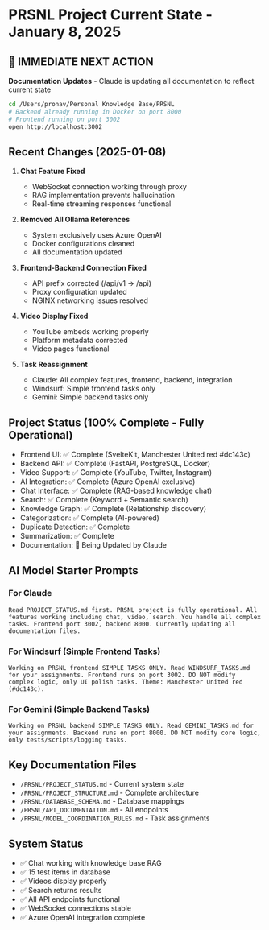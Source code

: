 # PRSNL Project Current State - January 8, 2025

## 🎯 IMMEDIATE NEXT ACTION
**Documentation Updates** - Claude is updating all documentation to reflect current state
```bash
cd /Users/pronav/Personal Knowledge Base/PRSNL
# Backend already running in Docker on port 8000
# Frontend running on port 3002
open http://localhost:3002
```

## Recent Changes (2025-01-08)
1. **Chat Feature Fixed**
   - WebSocket connection working through proxy
   - RAG implementation prevents hallucination
   - Real-time streaming responses functional

2. **Removed All Ollama References**
   - System exclusively uses Azure OpenAI
   - Docker configurations cleaned
   - All documentation updated

3. **Frontend-Backend Connection Fixed**
   - API prefix corrected (/api/v1 → /api)
   - Proxy configuration updated
   - NGINX networking issues resolved

4. **Video Display Fixed**
   - YouTube embeds working properly
   - Platform metadata corrected
   - Video pages functional

5. **Task Reassignment**
   - Claude: All complex features, frontend, backend, integration
   - Windsurf: Simple frontend tasks only
   - Gemini: Simple backend tasks only

## Project Status (100% Complete - Fully Operational)
- Frontend UI: ✅ Complete (SvelteKit, Manchester United red #dc143c)
- Backend API: ✅ Complete (FastAPI, PostgreSQL, Docker)
- Video Support: ✅ Complete (YouTube, Twitter, Instagram)
- AI Integration: ✅ Complete (Azure OpenAI exclusive)
- Chat Interface: ✅ Complete (RAG-based knowledge chat)
- Search: ✅ Complete (Keyword + Semantic search)
- Knowledge Graph: ✅ Complete (Relationship discovery)
- Categorization: ✅ Complete (AI-powered)
- Duplicate Detection: ✅ Complete
- Summarization: ✅ Complete
- Documentation: 🚧 Being Updated by Claude

## AI Model Starter Prompts

### For Claude
```
Read PROJECT_STATUS.md first. PRSNL project is fully operational. All features working including chat, video, search. You handle all complex tasks. Frontend port 3002, backend 8000. Currently updating all documentation files.
```

### For Windsurf (Simple Frontend Tasks)
```
Working on PRSNL frontend SIMPLE TASKS ONLY. Read WINDSURF_TASKS.md for your assignments. Frontend runs on port 3002. DO NOT modify complex logic, only UI polish tasks. Theme: Manchester United red (#dc143c).
```

### For Gemini (Simple Backend Tasks)
```
Working on PRSNL backend SIMPLE TASKS ONLY. Read GEMINI_TASKS.md for your assignments. Backend runs on port 8000. DO NOT modify core logic, only tests/scripts/logging tasks.
```

## Key Documentation Files
- `/PRSNL/PROJECT_STATUS.md` - Current system state
- `/PRSNL/PROJECT_STRUCTURE.md` - Complete architecture
- `/PRSNL/DATABASE_SCHEMA.md` - Database mappings
- `/PRSNL/API_DOCUMENTATION.md` - All endpoints
- `/PRSNL/MODEL_COORDINATION_RULES.md` - Task assignments

## System Status
- ✅ Chat working with knowledge base RAG
- ✅ 15 test items in database
- ✅ Videos display properly
- ✅ Search returns results
- ✅ All API endpoints functional
- ✅ WebSocket connections stable
- ✅ Azure OpenAI integration complete